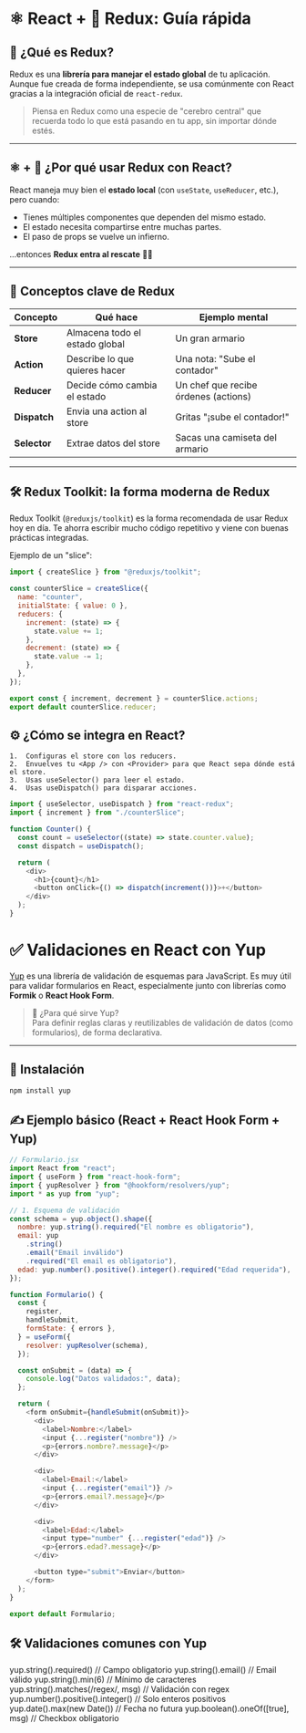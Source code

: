 # ⚛️ React + 🧠 Redux: Guía rápida

## 🧐 ¿Qué es Redux?

Redux es una **librería para manejar el estado global** de tu aplicación. Aunque fue creada de forma independiente, se usa comúnmente con React gracias a la integración oficial de `react-redux`.

> Piensa en Redux como una especie de "cerebro central" que recuerda todo lo que está pasando en tu app, sin importar dónde estés.

---

## ⚛️ + 🧠 ¿Por qué usar Redux con React?

React maneja muy bien el **estado local** (con `useState`, `useReducer`, etc.), pero cuando:

- Tienes múltiples componentes que dependen del mismo estado.
- El estado necesita compartirse entre muchas partes.
- El paso de props se vuelve un infierno.

...entonces **Redux entra al rescate** 🦸‍♂️

---

## 🧱 Conceptos clave de Redux

| Concepto     | Qué hace                       | Ejemplo mental                       |
| ------------ | ------------------------------ | ------------------------------------ |
| **Store**    | Almacena todo el estado global | Un gran armario                      |
| **Action**   | Describe lo que quieres hacer  | Una nota: "Sube el contador"         |
| **Reducer**  | Decide cómo cambia el estado   | Un chef que recibe órdenes (actions) |
| **Dispatch** | Envia una action al store      | Gritas "¡sube el contador!"          |
| **Selector** | Extrae datos del store         | Sacas una camiseta del armario       |

---

## 🛠️ Redux Toolkit: la forma moderna de Redux

Redux Toolkit (`@reduxjs/toolkit`) es la forma recomendada de usar Redux hoy en día. Te ahorra escribir mucho código repetitivo y viene con buenas prácticas integradas.

Ejemplo de un "slice":

```js
import { createSlice } from "@reduxjs/toolkit";

const counterSlice = createSlice({
  name: "counter",
  initialState: { value: 0 },
  reducers: {
    increment: (state) => {
      state.value += 1;
    },
    decrement: (state) => {
      state.value -= 1;
    },
  },
});

export const { increment, decrement } = counterSlice.actions;
export default counterSlice.reducer;
```

## ⚙️ ¿Cómo se integra en React?

    1.	Configuras el store con los reducers.
    2.	Envuelves tu <App /> con <Provider> para que React sepa dónde está el store.
    3.	Usas useSelector() para leer el estado.
    4.	Usas useDispatch() para disparar acciones.

```js
import { useSelector, useDispatch } from "react-redux";
import { increment } from "./counterSlice";

function Counter() {
  const count = useSelector((state) => state.counter.value);
  const dispatch = useDispatch();

  return (
    <div>
      <h1>{count}</h1>
      <button onClick={() => dispatch(increment())}>+</button>
    </div>
  );
}
```

# ✅ Validaciones en React con Yup

[Yup](https://github.com/jquense/yup) es una librería de validación de esquemas para JavaScript. Es muy útil para validar formularios en React, especialmente junto con librerías como **Formik** o **React Hook Form**.

> 🎯 ¿Para qué sirve Yup?  
> Para definir reglas claras y reutilizables de validación de datos (como formularios), de forma declarativa.

---

## 🧱 Instalación

```bash
npm install yup
```

## ✍️ Ejemplo básico (React + React Hook Form + Yup)

```js
// Formulario.jsx
import React from "react";
import { useForm } from "react-hook-form";
import { yupResolver } from "@hookform/resolvers/yup";
import * as yup from "yup";

// 1. Esquema de validación
const schema = yup.object().shape({
  nombre: yup.string().required("El nombre es obligatorio"),
  email: yup
    .string()
    .email("Email inválido")
    .required("El email es obligatorio"),
  edad: yup.number().positive().integer().required("Edad requerida"),
});

function Formulario() {
  const {
    register,
    handleSubmit,
    formState: { errors },
  } = useForm({
    resolver: yupResolver(schema),
  });

  const onSubmit = (data) => {
    console.log("Datos validados:", data);
  };

  return (
    <form onSubmit={handleSubmit(onSubmit)}>
      <div>
        <label>Nombre:</label>
        <input {...register("nombre")} />
        <p>{errors.nombre?.message}</p>
      </div>

      <div>
        <label>Email:</label>
        <input {...register("email")} />
        <p>{errors.email?.message}</p>
      </div>

      <div>
        <label>Edad:</label>
        <input type="number" {...register("edad")} />
        <p>{errors.edad?.message}</p>
      </div>

      <button type="submit">Enviar</button>
    </form>
  );
}

export default Formulario;
```

## 🛠️ Validaciones comunes con Yup

yup.string().required() // Campo obligatorio
yup.string().email() // Email válido
yup.string().min(6) // Mínimo de caracteres
yup.string().matches(/regex/, msg) // Validación con regex
yup.number().positive().integer() // Solo enteros positivos
yup.date().max(new Date()) // Fecha no futura
yup.boolean().oneOf([true], msg) // Checkbox obligatorio
